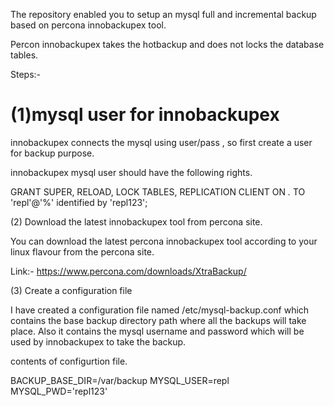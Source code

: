 The repository enabled you to setup an mysql full and incremental backup based on percona innobackupex tool. 

Percon innobackupex takes the hotbackup and does not locks the database tables.

Steps:-

<h1>(1)mysql user for innobackupex</h1>

innobackupex connects the mysql using user/pass , so first create a user for backup purpose.

innobackupex mysql user should have the following rights.

GRANT SUPER, RELOAD, LOCK TABLES, REPLICATION CLIENT ON *.* TO 'repl'@'%' identified by 'repl123';

(2) Download the latest innobackupex tool from percona site.

You can download the latest percona innobackupex tool according to your linux flavour from the percona site.

Link:- https://www.percona.com/downloads/XtraBackup/

(3) Create a configuration file

I have created a configuration file named /etc/mysql-backup.conf which contains the base backup directory path where all the backups will take place. Also it contains the mysql username and password which will be used by innobackupex to take the backup.

contents of configurtion file.

BACKUP_BASE_DIR=/var/backup
MYSQL_USER=repl
MYSQL_PWD='repl123'




